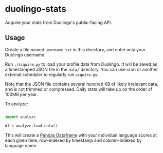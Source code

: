 # duolingo-stats

Acquire your stats from Duolingo's public-facing API.

## Usage

Create a file named `username.txt` in this directory, and enter only
your Duolingo username.

Run `./acquire.py` to load your profile data from Duolingo. It will
be saved as a timestamped JSON file in the `data/` directory. You can
use cron or another external scheduler to regularly run `acquire.py`.

Note that the JSON file contains several hundred KB of likely
irrelevant data, and is not trimmed or compressed. Daily stats
will take up on the order of 100MB per year.

To analyze:

```python

import analyze

df = analyze.load_data()
```

This will create a [Pandas Dataframe](https://pandas.pydata.org/) with
your individual language scores at each given time, row-indexed by timestamp
and column-indexed by language name.
